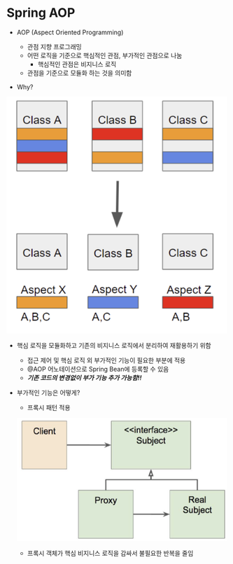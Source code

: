 # Spring AOP

- AOP (Aspect Oriented Programming)
    - 관점 지향 프로그래밍
    - 어떤 로직을 기준으로 핵심적인 관점, 부가적인 관점으로 나눔
        - 핵심적인 관점은 비지니스 로직
    - 관점을 기준으로 모듈화 하는 것을 의미함

- Why?

![Untitled](../images/Spring_AOP/Untitled.png)

- 핵심 로직을 모듈화하고 기존의 비지니스 로직에서 분리하여 재활용하기 위함
    - 접근 제어 및 핵심 로직 외 부가적인 기능이 필요한 부분에 적용
    - @AOP 어노테이션으로 Spring Bean에 등록할 수 있음
    - ***기존 코드의 변경없이 부가 기능 추가 가능함!!***

- 부가적인 기능은 어떻게?
    - 프록시 패턴 적용
    
    ![Untitled](../images/Spring_AOP/Untitled%201.png)
    
    - 프록시 객체가 핵심 비지니스 로직을 감싸서 불필요한 반복을 줄임